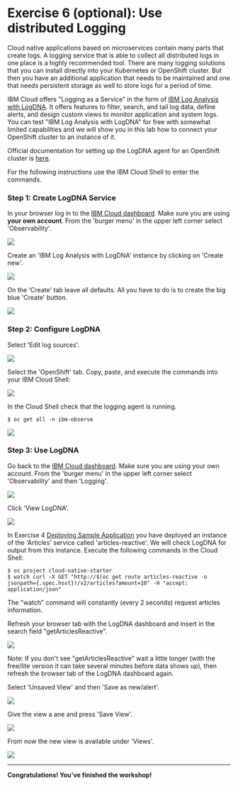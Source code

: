 # Exercise 6 (optional): Use distributed Logging

Cloud native applications based on microservices contain many parts that create logs. A logging service that is able to collect all distributed logs in one place is a highly recommended tool. There are many logging solutions that you can install directly into your Kubernetes or OpenShift cluster. But then you have an additional application that needs to be maintained and one that needs persistent storage as well to store logs for a period of time. 

IBM Cloud offers "Logging as a Service" in the form of [IBM Log Analysis with LogDNA](https://cloud.ibm.com/docs/services/Log-Analysis-with-LogDNA?topic=LogDNA-getting-started#getting-started). It offers features to filter, search, and tail log data, define alerts, and design custom views to monitor application and system logs. You can test "IBM Log Analysis with LogDNA" for free with somewhat limited capabilities and we will show you in this lab how to connect your OpenShift cluster to an instance of it.

Official documentation for setting up the LogDNA agent for an OpenShift cluster is [here](https://cloud.ibm.com/docs/services/Log-Analysis-with-LogDNA?topic=LogDNA-config_agent_os_cluster).

For the following instructions use the IBM Cloud Shell to enter the commands.

### Step 1: Create LogDNA Service

In your browser log in to the [IBM Cloud dashboard](https://cloud.ibm.com/). Make sure you are using **your own account**. From the 'burger menu' in the upper left corner select 'Observability'.

![](../../images/log1.png)

Create an 'IBM Log Analysis with LogDNA' instance by clicking on 'Create new'.

![](../../images/log2.png)

On the 'Create' tab leave all defaults. All you have to do is to create the big blue 'Create' button.

![](../../images/log3.png)

### Step 2: Configure LogDNA

Select 'Edit log sources'.

![](../../images/log4.png)

Select the 'OpenShift' tab. Copy, paste, and execute the commands into your IBM Cloud Shell:

![](../../images/log5.png)


In the Cloud Shell check that the logging agent is running.

```
$ oc get all -n ibm-observe
```

![](../../images/log6.png)

### Step 3: Use LogDNA

Go back to the [IBM Cloud dashboard](https://cloud.ibm.com/). Make sure you are using your own account. From the 'burger menu' in the upper left corner select 'Observability' and then 'Logging'.

![](../../images/log7.png)

Click 'View LogDNA'.

![](../../images/log8.png)

In Exercise 4 [Deploying Sample Application](../exercise-03/README.md) you have deployed an instance of the 'Articles' service called 'articles-reactive'. We will check LogDNA for output from this instance. Execute the following commands in the Cloud Shell:

```
$ oc project cloud-native-starter
$ watch curl -X GET "http://$(oc get route articles-reactive -o jsonpath={.spec.host})/v2/articles?amount=10" -H "accept: application/json"  
```
   
The "watch" command will constantly (every 2 seconds) request articles information.

Refresh your browser tab with the LogDNA dashboard and insert in the search field "getArticlesReactive".

![](../../images/log9.png)

Note: If you don't see "getArticlesReactive" wait a little longer (with the free/lite version it can take several minutes before data shows up), then refresh the browser tab of the LogDNA dashboard again.

Select 'Unsaved View' and then 'Save as new/alert'.

![](../../images/log10.png)

Give the view a ane and press 'Save View'.

![](../../images/log11.png)

From now the new view is available under 'Views'.

![](../../images/log12.png)

---

__Congratulations! You’ve finished the workshop!__
